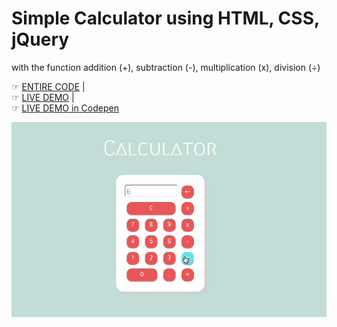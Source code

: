 # Simple Calculator using HTML, CSS, jQuery
with the function addition (+), subtraction (-), multiplication (x), division (÷)

☞ [ENTIRE CODE](/docs/index.html)   |   
☞ [LIVE DEMO](https://hoksea.github.io/Simple-Calculator-using-jQuery/)   |   
☞ [LIVE DEMO in Codepen](https://codepen.io/hoksea/full/brdvPp) 

![demo](cal_demo.gif)
